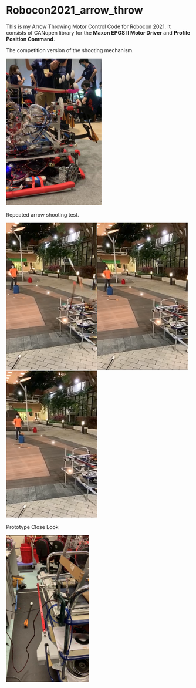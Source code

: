 # Robocon2021_arrow_throw
This is my Arrow Throwing Motor Control Code for Robocon 2021. It consists of CANopen library for the **Maxon EPOS II Motor Driver** and **Profile Position Command**.

The competition version of the shooting mechanism.

<img src="https://github.com/DDQXZcp/Robocon2021_arrow_throw/blob/main/img/throw_arrow_competition.png" height="400">

Repeated arrow shooting test.

<img src="https://github.com/DDQXZcp/Robocon2021_arrow_throw/blob/main/img/shoot_test_1.png" height="400"><img src="https://github.com/DDQXZcp/Robocon2021_arrow_throw/blob/main/img/shoot_test_2.png" height="400"><img src="https://github.com/DDQXZcp/Robocon2021_arrow_throw/blob/main/img/shoot_test_3.png" height="400">

Prototype Close Look

<img src="https://github.com/DDQXZcp/Robocon2021_arrow_throw/blob/main/img/throw_arrow_prototype.png" height="400">

